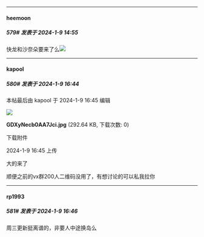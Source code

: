 
*****

####  heemoon  
##### 579#       发表于 2024-1-9 14:55

快龙和沙奈朵要来了么<img src="https://static.saraba1st.com/image/smiley/face2017/047.png" referrerpolicy="no-referrer">


*****

####  kapool  
##### 580#       发表于 2024-1-9 16:44

 本帖最后由 kapool 于 2024-1-9 16:45 编辑 

<img src="https://img.saraba1st.com/forum/202401/09/164503xe7q7qz2njnq9phn.jpg" referrerpolicy="no-referrer">

<strong>GDXyNecb0AA7Jci.jpg</strong> (292.64 KB, 下载次数: 0)

下载附件

2024-1-9 16:45 上传

大的来了

顺便之前的vx群200人二维码没用了，有想讨论的可以私我拉你

*****

####  rp1993  
##### 581#       发表于 2024-1-9 16:46

周三更新挺离谱的，非要人中途换岛么

